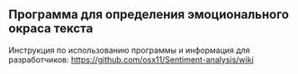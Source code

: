 ## Программа для определения эмоционального окраса текста

Инструкция по использованию программы и информация для разработчиков: https://github.com/osx11/Sentiment-analysis/wiki

